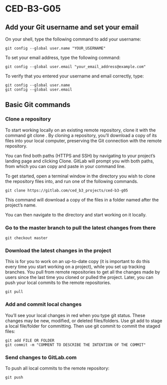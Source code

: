 # CED-B3-G05


## Add your Git username and set your email

On your shell, type the following command to add your username:
```
git config --global user.name "YOUR_USERNAME"
```
To set your email address, type the following command:
```
git config --global user.email "your_email_address@example.com"
```

To verify that you entered your username and email correctly, type:
```
git config --global user.name
git config --global user.email
```


## Basic Git commands

### Clone a repository
To start working locally on an existing remote repository, clone it with the command git clone <repository path>. By cloning a repository, you’ll download a copy of its files into your local computer, preserving the Git connection with the remote repository.

You can find both paths (HTTPS and SSH) by navigating to your project’s landing page and clicking Clone. GitLab will prompt you with both paths, from which you can copy and paste in your command line.

To get started, open a terminal window in the directory you wish to clone the repository files into, and run one of the following commands.
```
git clone https://gitlab.com/ced_b3_projects/ced-b3-g05

```
This command will download a copy of the files in a folder named after the project’s name.

You can then navigate to the directory and start working on it locally.

### Go to the master branch to pull the latest changes from there
```
git checkout master
```
### Download the latest changes in the project
This is for you to work on an up-to-date copy (it is important to do this every time you start working on a project), while you set up tracking branches. You pull from remote repositories to get all the changes made by users since the last time you cloned or pulled the project. Later, you can push your local commits to the remote repositories.
```
git pull
```
### Add and commit local changes
You’ll see your local changes in red when you type git status. These changes may be new, modified, or deleted files/folders. Use git add to stage a local file/folder for committing. Then use git commit to commit the staged files:
```
git add FILE OR FOLDER
git commit -m "COMMENT TO DESCRIBE THE INTENTION OF THE COMMIT"
```
### Send changes to GitLab.com
To push all local commits to the remote repository:
```
git push
```